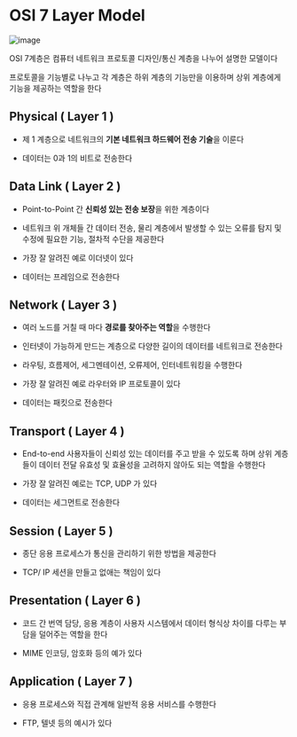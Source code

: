 # OSI 7 Layer Model

![image](https://miro.medium.com/max/828/1*tnEkvHfXNnhv7xAthT2sJQ.png)

OSI 7계층은 컴퓨터 네트워크 프로토콜 디자인/통신 계층을 나누어 설명한 모델이다

프로토콜을 기능별로 나누고 각 계층은 하위 계층의 기능만을 이용하며 상위 계층에게 기능을 제공하는 역할을 한다

## Physical ( Layer 1 )
- 제 1 계층으로 네트워크의 **기본 네트워크 하드웨어 전송 기술**을 이룬다

- 데이터는 0과 1의 비트로 전송한다

## Data Link ( Layer 2 )
- Point-to-Point 간 **신뢰성 있는 전송 보장**을 위한 계층이다

- 네트워크 위 개체들 간 데이터 전송, 물리 계층에서 발생할 수 있는 오류를 탐지 및 수정에 필요한 기능, 절차적 수단을 제공한다

- 가장 잘 알려진 예로 이더넷이 있다

- 데이터는 프레임으로 전송한다

## Network ( Layer 3 )
- 여러 노드를 거칠 때 마다 **경로를 찾아주는 역할**을 수행한다

- 인터넷이 가능하게 만드는 계층으로 다양한 길이의 데이터를 네트워크로 전송한다

- 라우팅, 흐름제어, 세그멘테이션, 오류제어, 인터네트워킹을 수행한다

- 가장 잘 알려진 예로 라우터와 IP 프로토콜이 있다

- 데이터는 패킷으로 전송한다

## Transport ( Layer 4 )
- End-to-end 사용자들이 신뢰성 있는 데이터를 주고 받을 수 있도록 하며 상위 계층들이 데이터 전달 유효성 및 효율성을 고려하지 않아도 되는 역할을 수행한다

- 가장 잘 알려진 예로는 TCP, UDP 가 있다

- 데이터는 세그먼트로 전송한다

## Session ( Layer 5 )
- 종단 응용 프로세스가 통신을 관리하기 위한 방법을 제공한다

- TCP/ IP 세션을 만들고 없애는 책임이 있다

## Presentation ( Layer 6 )
- 코드 간 번역 담당, 응용 계층이 사용자 시스템에서 데이터 형식상 차이를 다루는 부담을 덜어주는 역할을 한다

- MIME 인코딩, 암호화 등의 예가 있다

## Application ( Layer 7 )
- 응용 프로세스와 직접 관계해 일반적 응용 서비스를 수행한다

- FTP, 텔넷 등의 예시가 있다
